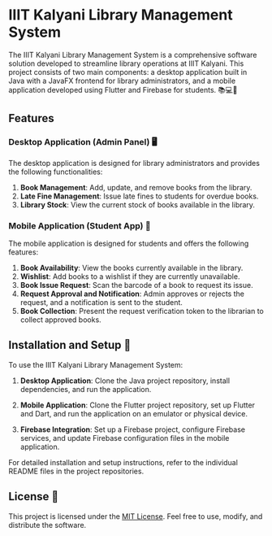 # IIIT Kalyani Library Management System

The IIIT Kalyani Library Management System is a comprehensive software solution developed to streamline library operations at IIIT Kalyani. This project consists of two main components: a desktop application built in Java with a JavaFX frontend for library administrators, and a mobile application developed using Flutter and Firebase for students. 📚💻📱

## Features

### Desktop Application (Admin Panel) 🖥️

The desktop application is designed for library administrators and provides the following functionalities:

1. **Book Management**: Add, update, and remove books from the library.
2. **Late Fine Management**: Issue late fines to students for overdue books.
3. **Library Stock**: View the current stock of books available in the library.

### Mobile Application (Student App) 📱

The mobile application is designed for students and offers the following features:

1. **Book Availability**: View the books currently available in the library.
2. **Wishlist**: Add books to a wishlist if they are currently unavailable.
3. **Book Issue Request**: Scan the barcode of a book to request its issue.
4. **Request Approval and Notification**: Admin approves or rejects the request, and a notification is sent to the student.
5. **Book Collection**: Present the request verification token to the librarian to collect approved books.

## Installation and Setup 🔧

To use the IIIT Kalyani Library Management System:

1. **Desktop Application**: Clone the Java project repository, install dependencies, and run the application.

2. **Mobile Application**: Clone the Flutter project repository, set up Flutter and Dart, and run the application on an emulator or physical device.

3. **Firebase Integration**: Set up a Firebase project, configure Firebase services, and update Firebase configuration files in the mobile application.

For detailed installation and setup instructions, refer to the individual README files in the project repositories.

## License 📜

This project is licensed under the [MIT License](LICENSE). Feel free to use, modify, and distribute the software.
